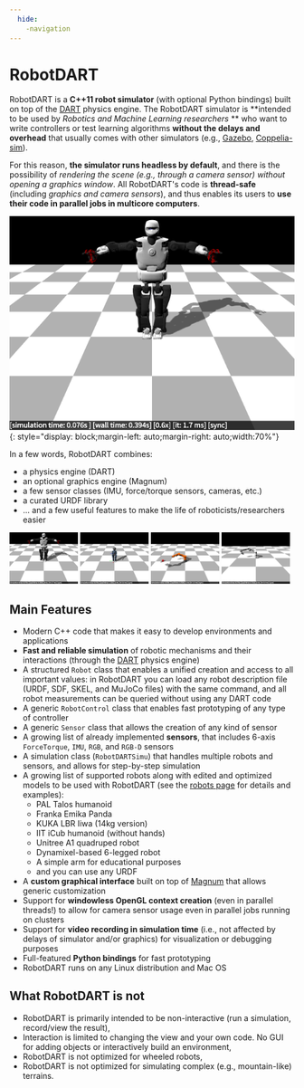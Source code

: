 ```yaml
---
  hide:
    -navigation
---
```

# RobotDART

RobotDART is a **C++11 robot simulator** (with optional Python bindings) built on top of the [DART] physics engine. The RobotDART simulator is **intended to be used by *Robotics and Machine Learning researchers* ** who want to write controllers or test learning algorithms **without the delays and overhead** that usually comes with other simulators (e.g., [Gazebo], [Coppelia-sim]).

For this reason, **the simulator runs headless by default**, and there is the possibility of *rendering the scene (e.g., through a camera sensor) without opening a graphics window*. All RobotDART's code is **thread-safe** (including *graphics and camera sensors*), and thus enables its users to **use their code in parallel jobs in multicore computers**.

![Talos humanoid robot](images/talos.png){: style="display: block;margin-left: auto;margin-right: auto;width:70%"}

In a few words, RobotDART combines:

- a physics engine (DART)
- an optional graphics engine (Magnum)
- a few sensor classes (IMU, force/torque sensors, cameras, etc.)
- a curated URDF library
- ... and a few useful features to make the life of roboticists/researchers easier

<img src="images/talos.png" width="24%" />
<img src="images/icub.png" width="24%" />
<img src="images/iiwa.png" width="24%" />
<img src="images/franka.png" width="24%" />

## Main Features

* Modern C++ code that makes it easy to develop environments and applications
* **Fast and reliable simulation** of robotic mechanisms and their interactions (through the [DART] physics engine)
* A structured `Robot` class that enables a unified creation and access to all important values: in RobotDART you can load any robot description file (URDF, SDF, SKEL, and MuJoCo files) with the same command, and all robot measurements can be queried without using any DART code
* A generic `RobotControl` class that enables fast prototyping of any type of controller
* A generic `Sensor` class that allows the creation of any kind of sensor
* A growing list of already implemented **sensors**, that includes 6-axis `ForceTorque`, `IMU`, `RGB`, and `RGB-D` sensors
* A simulation class (`RobotDARTSimu`) that handles multiple robots and sensors, and allows for step-by-step simulation
* A growing list of supported robots along with edited and optimized models to be used with RobotDART (see the [robots page](robots.md) for details and examples):
    * PAL Talos humanoid
    * Franka Emika Panda
    * KUKA LBR Iiwa (14kg version)
    * IIT iCub humanoid (without hands)
    * Unitree A1 quadruped robot
    * Dynamixel-based 6-legged robot
    * A simple arm for educational purposes
    * and you can use any URDF
* A **custom graphical interface** built on top of [Magnum] that allows generic customization
* Support for **windowless OpenGL context creation** (even in parallel threads!) to allow for camera sensor usage even in parallel jobs running on clusters
* Support for **video recording in simulation time** (i.e., not affected by delays of simulator and/or graphics) for visualization or debugging purposes
* Full-featured **Python bindings** for fast prototyping
* RobotDART runs on any Linux distribution and Mac OS

## What RobotDART is not

- RobotDART is primarily intended to be non-interactive (run a simulation, record/view the result),
- Interaction is limited to changing the view and your own code. No GUI for adding objects or interactively build an environment,
- RobotDART is not optimized for wheeled robots,
- RobotDART is not optimized for simulating complex (e.g., mountain-like) terrains.

[DART]: http://dartsim.github.io/
[Magnum]: http://magnum.graphics
[Gazebo]: http://gazebosim.org/
[Coppelia-sim]: https://www.coppeliarobotics.com